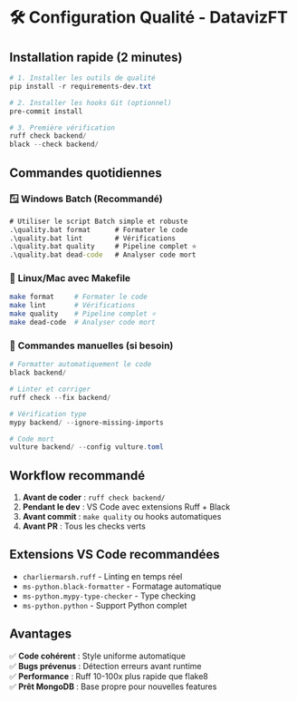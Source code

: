 # 🛠️ Configuration Qualité - DatavizFT

## Installation rapide (2 minutes)

```powershell
# 1. Installer les outils de qualité
pip install -r requirements-dev.txt

# 2. Installer les hooks Git (optionnel)
pre-commit install

# 3. Première vérification
ruff check backend/
black --check backend/
```

## Commandes quotidiennes

### 🪟 **Windows Batch (Recommandé)**
```cmd
# Utiliser le script Batch simple et robuste
.\quality.bat format      # Formater le code
.\quality.bat lint        # Vérifications
.\quality.bat quality     # Pipeline complet ⭐
.\quality.bat dead-code   # Analyser code mort
```

### 🐧 **Linux/Mac avec Makefile**
```bash
make format     # Formater le code
make lint       # Vérifications  
make quality    # Pipeline complet ⭐
make dead-code  # Analyser code mort
```

### 🔧 **Commandes manuelles (si besoin)**
```powershell
# Formatter automatiquement le code
black backend/

# Linter et corriger
ruff check --fix backend/  

# Vérification type
mypy backend/ --ignore-missing-imports

# Code mort
vulture backend/ --config vulture.toml
```

## Workflow recommandé

1. **Avant de coder** : `ruff check backend/`
2. **Pendant le dev** : VS Code avec extensions Ruff + Black
3. **Avant commit** : `make quality` ou hooks automatiques
4. **Avant PR** : Tous les checks verts

## Extensions VS Code recommandées

- `charliermarsh.ruff` - Linting en temps réel
- `ms-python.black-formatter` - Formatage automatique  
- `ms-python.mypy-type-checker` - Type checking
- `ms-python.python` - Support Python complet

## Avantages

✅ **Code cohérent** : Style uniforme automatique  
✅ **Bugs prévenus** : Détection erreurs avant runtime  
✅ **Performance** : Ruff 10-100x plus rapide que flake8  
✅ **Prêt MongoDB** : Base propre pour nouvelles features